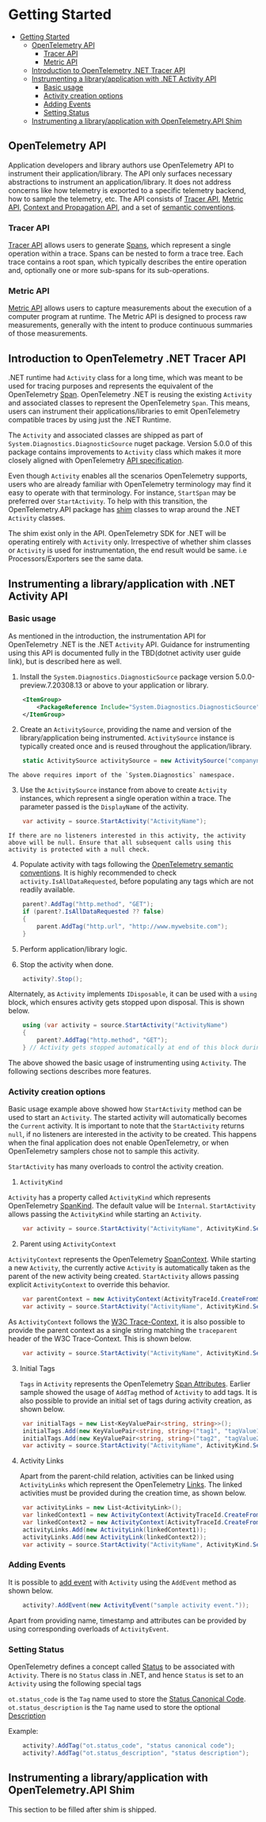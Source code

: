 # Getting Started

- [Getting Started](#getting-started)
  - [OpenTelemetry API](#opentelemetry-api)
    - [Tracer API](#tracer-api)
    - [Metric API](#metric-api)
  - [Introduction to OpenTelemetry .NET Tracer API](#introduction-to-opentelemetry-net-tracer-api)
  - [Instrumenting a library/application with .NET Activity API](#instrumenting-a-libraryapplication-with-net-activity-api)
    - [Basic usage](#basic-usage)
    - [Activity creation options](#activity-creation-options)
    - [Adding Events](#adding-events)
    - [Setting Status](#setting-status)
  - [Instrumenting a library/application with OpenTelemetry.API Shim](#instrumenting-a-libraryapplication-with-opentelemetryapi-shim)

## OpenTelemetry API

Application developers and library authors use OpenTelemetry API to instrument
their application/library. The API only surfaces necessary abstractions to
instrument an application/library. It does not address concerns like how
telemetry is exported to a specific telemetry backend, how to sample the
telemetry, etc. The API consists of [Tracer
API](https://github.com/open-telemetry/opentelemetry-specification/blob/master/specification/trace/api.md),
[Metric
API](https://github.com/open-telemetry/opentelemetry-specification/blob/master/specification/metrics/api.md),
[Context and Propagation
API](https://github.com/open-telemetry/opentelemetry-specification/tree/master/specification/context),
and a set of [semantic
conventions](https://github.com/open-telemetry/opentelemetry-specification/tree/master/specification/trace/semantic_conventions).

### Tracer API

[Tracer
API](https://github.com/open-telemetry/opentelemetry-specification/blob/master/specification/trace/api.md)
allows users to generate
[Spans](https://github.com/open-telemetry/opentelemetry-specification/blob/master/specification/trace/api.md#span),
which represent a single operation within a trace. Spans can be nested to form a
trace tree. Each trace contains a root span, which typically describes the
entire operation and, optionally one or more sub-spans for its sub-operations.

### Metric API

[Metric
API](https://github.com/open-telemetry/opentelemetry-specification/blob/master/specification/metrics/api.md)
allows users to capture measurements about the execution of a computer program
at runtime. The Metric API is designed to process raw measurements, generally
with the intent to produce continuous summaries of those measurements.

## Introduction to OpenTelemetry .NET Tracer API

.NET runtime had `Activity` class for a long time, which was meant to be used
for tracing purposes and represents the equivalent of the OpenTelemetry
[Span](https://github.com/open-telemetry/opentelemetry-specification/blob/master/specification/trace/api.md#span).
OpenTelemetry .NET is reusing the existing `Activity` and associated classes to
represent the OpenTelemetry `Span`. This means, users can instrument their
applications/libraries to emit OpenTelemetry compatible traces by using just the
.NET Runtime.

The `Activity` and associated classes are shipped as part of
`System.Diagnostics.DiagnosticSource` nuget package. Version 5.0.0 of this
package contains improvements to `Activity` class which makes it more closely
aligned with OpenTelemetry [API
specification](https://github.com/open-telemetry/opentelemetry-specification/blob/master/specification/trace/api.md).

Even though `Activity` enables all the scenarios OpenTelemetry supports, users
who are already familiar with OpenTelemetry terminology may find it easy to
operate with that terminology. For instance, `StartSpan` may be preferred over
`StartActivity`. To help with this transition, the OpenTelemetry.API package has
[shim](#instrumenting-a-libraryapplication-with-opentelemetryapi-shim) classes
to wrap around the .NET `Activity` classes.

The shim exist only in the API. OpenTelemetry SDK for .NET will be operating
entirely with `Activity` only. Irrespective of whether shim classes or
`Activity` is used for instrumentation, the end result would be same. i.e
Processors/Exporters see the same data.

## Instrumenting a library/application with .NET Activity API

### Basic usage

As mentioned in the introduction, the instrumentation API for OpenTelemetry .NET
is the .NET `Activity` API. Guidance for instrumenting using this API is
documented fully in the TBD(dotnet activity user guide link), but is described
here as well.

1. Install the `System.Diagnostics.DiagnosticSource` package version
   5.0.0-preview.7.20308.13 or above to your application or library.

```xml
    <ItemGroup>
        <PackageReference Include="System.Diagnostics.DiagnosticSource" Version="5.0.0-preview.7.20308.13" />
    </ItemGroup>
```

2. Create an `ActivitySource`, providing the name and version of the
   library/application being instrumented. `ActivitySource` instance is
   typically created once and is reused throughout the application/library.

```csharp
    static ActivitySource activitySource = new ActivitySource("companyname.product.library", "semver1.0.0");
```
    The above requires import of the `System.Diagnostics` namespace.

3. Use the `ActivitySource` instance from above to create `Activity` instances,
   which represent a single operation within a trace. The parameter passed is
   the `DisplayName` of the activity.

```csharp
    var activity = source.StartActivity("ActivityName");
```

    If there are no listeners interested in this activity, the activity above will be null. Ensure that all subsequent calls using this activity is protected with a null check.

4. Populate activity with tags following the [OpenTelemetry semantic
   conventions](https://github.com/open-telemetry/opentelemetry-specification/tree/master/specification/trace/semantic_conventions).
   It is highly recommended to check `activity.IsAllDataRequested`, before
   populating any tags which are not readily available.

```csharp
    parent?.AddTag("http.method", "GET");
    if (parent?.IsAllDataRequested ?? false)
    {
        parent.AddTag("http.url", "http://www.mywebsite.com");
    }
```

5. Perform application/library logic.

6. Stop the activity when done.

```csharp
    activity?.Stop();
```

Alternately, as `Activity` implements `IDisposable`, it can be used with a
`using` block, which ensures activity gets stopped upon disposal. This is shown
below.
```csharp
    using (var activity = source.StartActivity("ActivityName")
    {
        parent?.AddTag("http.method", "GET");
    } // Activity gets stopped automatically at end of this block during dispose.
```

The above showed the basic usage of instrumenting using `Activity`. The
following sections describes more features.

### Activity creation options

Basic usage example above showed how `StartActivity` method can be used to start
an `Activity`. The started activity will automatically becomes the `Current`
activity. It is important to note that the `StartActivity` returns `null`, if no
listeners are interested in the activity to be created. This happens when the
final application does not enable OpenTelemetry, or when OpenTelemetry samplers
chose not to sample this activity.

`StartActivity` has many overloads to control the activity creation.
1. `ActivityKind`

`Activity` has a property called `ActivityKind` which represents OpenTelemetry
[SpanKind](https://github.com/open-telemetry/opentelemetry-specification/blob/master/specification/trace/api.md#spankind).
The default value will be `Internal`. `StartActivity` allows passing the
`ActivityKind` while starting an `Activity`.

```csharp
    var activity = source.StartActivity("ActivityName", ActivityKind.Server);
```

2. Parent using `ActivityContext`

`ActivityContext` represents the OpenTelemetry
[SpanContext](https://github.com/open-telemetry/opentelemetry-specification/blob/master/specification/trace/api.md#spancontext).
While starting a new `Activity`, the currently active `Activity` is
automatically taken as the parent of the new activity being created.
`StartActivity` allows passing explicit `ActivityContext` to override this
behavior.

```csharp
    var parentContext = new ActivityContext(ActivityTraceId.CreateFromString("0af7651916cd43dd8448eb211c80319c"), ActivitySpanId.CreateFromString("b7ad6b7169203331"), ActivityTraceFlags.None);
    var activity = source.StartActivity("ActivityName", ActivityKind.Server, parentContext);
```

As `ActivityContext` follows the [W3C
Trace-Context](https://w3c.github.io/trace-context), it is also possible to
provide the parent context as a single string matching the `traceparent` header
of the W3C Trace-Context. This is shown below.

```csharp
    var activity = source.StartActivity("ActivityName", ActivityKind.Server, "00-0af7651916cd43dd8448eb211c80319c-b7ad6b7169203331-01");
```

3. Initial Tags

   `Tags` in `Activity` represents the OpenTelemetry [Span
   Attributes](https://github.com/open-telemetry/opentelemetry-specification/blob/master/specification/trace/api.md#set-attributes).
   Earlier sample showed the usage of `AddTag` method of `Activity` to add tags.
   It is also possible to provide an initial set of tags during activity
   creation, as shown below.

```csharp
    var initialTags = new List<KeyValuePair<string, string>>();
    initialTags.Add(new KeyValuePair<string, string>("tag1", "tagValue1"));
    initialTags.Add(new KeyValuePair<string, string>("tag2", "tagValue2"));
    var activity = source.StartActivity("ActivityName", ActivityKind.Server, "00-0af7651916cd43dd8448eb211c80319c-b7ad6b7169203331-01", initialTags);
```

4. Activity Links

   Apart from the parent-child relation, activities can be linked using
   `ActivityLinks` which represent the OpenTelemetry
   [Links](https://github.com/open-telemetry/opentelemetry-specification/blob/master/specification/overview.md#links-between-spans).
   The linked activities must be provided during the creation time, as shown
   below.

```csharp
    var activityLinks = new List<ActivityLink>();
    var linkedContext1 = new ActivityContext(ActivityTraceId.CreateFromString("0af7651916cd43dd8448eb211c80319c"), ActivitySpanId.CreateFromString("b7ad6b7169203331"), ActivityTraceFlags.None);
    var linkedContext2 = new ActivityContext(ActivityTraceId.CreateFromString("4bf92f3577b34da6a3ce929d0e0e4736"), ActivitySpanId.CreateFromString("00f067aa0ba902b7"), ActivityTraceFlags.Recorded);
    activityLinks.Add(new ActivityLink(linkedContext1));
    activityLinks.Add(new ActivityLink(linkedContext2));
    var activity = source.StartActivity("ActivityName", ActivityKind.Server, "00-0af7651916cd43dd8448eb211c80319c-b7ad6b7169203331-01", initialTags, activityLinks);
```

### Adding Events

It is possible to [add
event](https://github.com/open-telemetry/opentelemetry-specification/blob/master/specification/trace/api.md#add-events)
with `Activity` using the `AddEvent` method as shown below.

```csharp
    activity?.AddEvent(new ActivityEvent("sample activity event."));
```

Apart from providing name, timestamp and attributes can be provided by using
corresponding overloads of `ActivityEvent`.

### Setting Status

OpenTelemetry defines a concept called
[Status](https://github.com/open-telemetry/opentelemetry-specification/blob/master/specification/trace/api.md#set-status)
to be associated with `Activity`. There is no `Status` class in .NET, and hence
`Status` is set to an `Activity` using the following special tags

`ot.status_code` is the `Tag` name used to store the [Status Canonical
Code](https://github.com/open-telemetry/opentelemetry-specification/blob/master/specification/trace/api.md#statuscanonicalcode).
`ot.status_description` is the `Tag` name used to store the optional
[Description](https://github.com/open-telemetry/opentelemetry-specification/blob/master/specification/trace/api.md#getdescription)

Example:

```csharp
    activity?.AddTag("ot.status_code", "status canonical code");
    activity?.AddTag("ot.status_description", "status description");
```

## Instrumenting a library/application with OpenTelemetry.API Shim

This section to be filled after shim is shipped.
